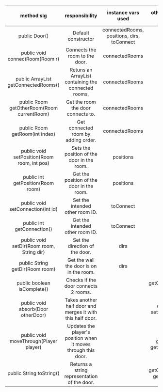 | method sig | responsibility | instance vars used | other class methods called | objects used with method calls | lines of code |
| :----------: | :--------------: | :------------------: | :--------------------------: | :------------------------------: | :-------------: |
| public Door() | Default constructor | connectedRooms, positions, dirs, toConnect |  |  | 4
| public void connectRoom(Room r) | Connects the room to the door. | connectedRooms |  |  | 1
| public ArrayList<Room> getConnectedRooms() | Retuns an ArrayList containing the connected rooms. | connectedRooms |  |  | 1
| public Room getOtherRoom(Room currentRoom) | Get the room the door connects to. | connectedRooms |  |  | 13
| public Room getRoom(int index) | Get connected room by adding order. | connectedRooms |  |  | 1
| public void setPosition(Room room, int pos) | Sets the position of the door in the room. | positions | getRoom() |  | 1
| public int getPosition(Room room) | Get the position of the door in the room. | positions | getRoom() |  | 6
| public void setConnection(int id) | Set the intended other room ID. | toConnect |  |  | 1
| public int getConnection() | Get the intended other room ID. | toConnect |  |  | 1
| public void setDir(Room room, String dir) | Set the direction of the door. | dirs | getRoom() |  | 1
| public String getDir(Room room) | Get the wall the door is on in the room. | dirs | getRoom() |  | 6
| public boolean isComplete() | Checks if the door connects 2 rooms. |  | getConnectedRooms(), getRoom() |  | 1
| public void absorb(Door otherDoor) | Takes another half door and merges it with this half door. |  | connectRoom(), setPosition(), setDir() | Door.getPosition(), Door.getDir(), Room.setDoor() | 5
| public void moveThrough(Player player) | Updates the player's position when it moves through this door. |  | isComplete(), getOtherRoom(), getDir(), getPosition() | Player.getCurrentRoom(), Player.setCurrentRoom(), setXyLocation(), Room.getWidth(), Room.getHeight(), Room.setPlayer() | 17
| public String toString() | Returns a string representation of the door. |  | getConnectedRooms(), getRoom(), getDir() | Room.getId() | 9
